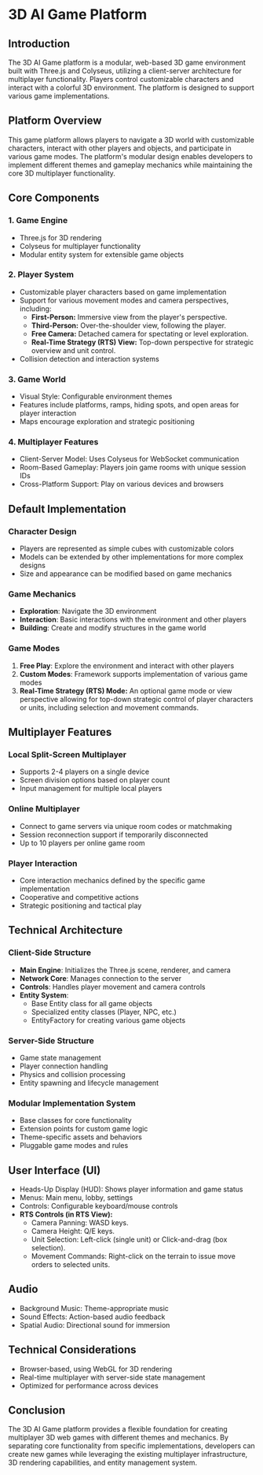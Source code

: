 # 3D AI Game Platform
## Introduction
The 3D AI Game platform is a modular, web-based 3D game environment built with Three.js and Colyseus, utilizing a client-server architecture for multiplayer functionality. Players control customizable characters and interact with a colorful 3D environment. The platform is designed to support various game implementations.

## Platform Overview
This game platform allows players to navigate a 3D world with customizable characters, interact with other players and objects, and participate in various game modes. The platform's modular design enables developers to implement different themes and gameplay mechanics while maintaining the core 3D multiplayer functionality.

## Core Components

### 1. Game Engine
- Three.js for 3D rendering
- Colyseus for multiplayer functionality
- Modular entity system for extensible game objects

### 2. Player System
- Customizable player characters based on game implementation
- Support for various movement modes and camera perspectives, including:
    - **First-Person:** Immersive view from the player's perspective.
    - **Third-Person:** Over-the-shoulder view, following the player.
    - **Free Camera:** Detached camera for spectating or level exploration.
    - **Real-Time Strategy (RTS) View:** Top-down perspective for strategic overview and unit control.
- Collision detection and interaction systems

### 3. Game World
- Visual Style: Configurable environment themes
- Features include platforms, ramps, hiding spots, and open areas for player interaction
- Maps encourage exploration and strategic positioning

### 4. Multiplayer Features
- Client-Server Model: Uses Colyseus for WebSocket communication
- Room-Based Gameplay: Players join game rooms with unique session IDs
- Cross-Platform Support: Play on various devices and browsers

## Default Implementation

### Character Design
- Players are represented as simple cubes with customizable colors
- Models can be extended by other implementations for more complex designs
- Size and appearance can be modified based on game mechanics

### Game Mechanics
- **Exploration**: Navigate the 3D environment
- **Interaction**: Basic interactions with the environment and other players
- **Building**: Create and modify structures in the game world

### Game Modes
1. **Free Play**: Explore the environment and interact with other players
2. **Custom Modes**: Framework supports implementation of various game modes
3. **Real-Time Strategy (RTS) Mode:** An optional game mode or view perspective allowing for top-down strategic control of player characters or units, including selection and movement commands.

## Multiplayer Features

### Local Split-Screen Multiplayer
- Supports 2-4 players on a single device
- Screen division options based on player count
- Input management for multiple local players

### Online Multiplayer
- Connect to game servers via unique room codes or matchmaking
- Session reconnection support if temporarily disconnected
- Up to 10 players per online game room

### Player Interaction
- Core interaction mechanics defined by the specific game implementation
- Cooperative and competitive actions
- Strategic positioning and tactical play

## Technical Architecture

### Client-Side Structure
- **Main Engine**: Initializes the Three.js scene, renderer, and camera
- **Network Core**: Manages connection to the server
- **Controls**: Handles player movement and camera controls
- **Entity System**: 
  - Base Entity class for all game objects
  - Specialized entity classes (Player, NPC, etc.)
  - EntityFactory for creating various game objects

### Server-Side Structure
- Game state management
- Player connection handling
- Physics and collision processing
- Entity spawning and lifecycle management

### Modular Implementation System
- Base classes for core functionality
- Extension points for custom game logic
- Theme-specific assets and behaviors
- Pluggable game modes and rules

## User Interface (UI)
- Heads-Up Display (HUD): Shows player information and game status
- Menus: Main menu, lobby, settings
- Controls: Configurable keyboard/mouse controls
- **RTS Controls (in RTS View):**
    - Camera Panning: WASD keys.
    - Camera Height: Q/E keys.
    - Unit Selection: Left-click (single unit) or Click-and-drag (box selection).
    - Movement Commands: Right-click on the terrain to issue move orders to selected units.

## Audio
- Background Music: Theme-appropriate music
- Sound Effects: Action-based audio feedback
- Spatial Audio: Directional sound for immersion

## Technical Considerations
- Browser-based, using WebGL for 3D rendering
- Real-time multiplayer with server-side state management
- Optimized for performance across devices

## Conclusion
The 3D AI Game platform provides a flexible foundation for creating multiplayer 3D web games with different themes and mechanics. By separating core functionality from specific implementations, developers can create new games while leveraging the existing multiplayer infrastructure, 3D rendering capabilities, and entity management system.

